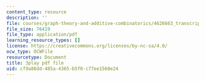 ```yaml
---
content_type: resource
description: ''
file: courses/graph-theory-and-additive-combinatorics/4626663_transcript.pdf
file_size: 76419
file_type: application/pdf
learning_resource_types: []
license: https://creativecommons.org/licenses/by-nc-sa/4.0/
ocw_type: OCWFile
resourcetype: Document
title: 3play pdf file
uid: cf9a88dd-485a-4365-b5f0-c77ee1568e24
---
```

